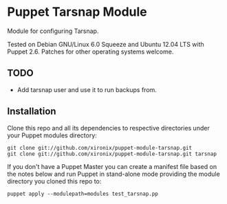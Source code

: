 Puppet Tarsnap Module
=====================

Module for configuring Tarsnap.

Tested on Debian GNU/Linux 6.0 Squeeze and Ubuntu 12.04 LTS with
Puppet 2.6. Patches for other operating systems welcome.

TODO
----

* Add tarsnap user and use it to run backups from.


Installation
------------

Clone this repo and all its dependencies to respective directories under
your Puppet modules directory:

    git clone git://github.com/xironix/puppet-module-tarsnap.git
    git clone git://github.com/xironix/puppet-module-tarsnap.git tarsnap

If you don't have a Puppet Master you can create a manifest file
based on the notes below and run Puppet in stand-alone mode
providing the module directory you cloned this repo to:

    puppet apply --modulepath=modules test_tarsnap.pp
